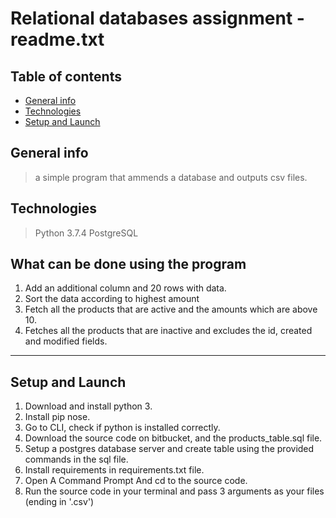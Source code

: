 # Relational databases assignment - readme.txt

## Table of contents
* [General info](#general-info)
* [Technologies](#technologies)
* [Setup and Launch](#setup)

## General info
>
> a simple program that ammends a database and outputs csv files.
>

## Technologies
>
> Python 3.7.4
> PostgreSQL
> 

## What can be done using the program

1. Add an additional column and 20 rows with data.
2. Sort the data according to highest amount 
3. Fetch all the products that are active and the amounts which are above 10.
4. Fetches all the products that are inactive and excludes the id, created and modified fields. 

---

## Setup and Launch

1. Download and install python 3.
2. Install pip nose.
3. Go to CLI, check if python is installed correctly.
4. Download the source code on bitbucket, and the products_table.sql file. 
5. Setup a postgres database server and create table using the provided commands in the sql file. 
5. Install requirements in requirements.txt file.
4. Open A Command Prompt And cd to the source code.
6. Run the source code in your terminal and pass 3 arguments as your files (ending in '.csv')